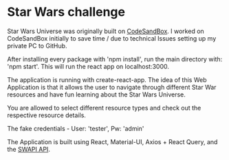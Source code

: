 # Star Wars challenge

Star Wars Universe was originally built on [CodeSandBox](https://codesandbox.io/s/github/Rodney1988/challenge "Open via CodeSandbox"). I worked on CodeSandBox initially to save time / due to technical Issues setting up my private PC to GitHub.

After installing every package with 'npm install', run the main directory with: 'npm start'.
This will run the react app on localhost:3000.

The application is running with create-react-app. The idea of this Web Application is that it allows the user to navigate through different Star War resources and have fun learning about the Star Wars Universe.

You are allowed to select different resource types and check out the respective resource details.

The fake credentials - User: 'tester', Pw: 'admin'

The Application is built using React, Material-UI, Axios + React Query, and the [SWAPI API](https://swapi.dev/ "navigate to the API").
